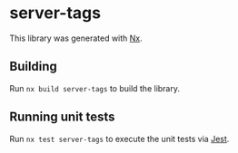 # server-tags

This library was generated with [Nx](https://nx.dev).

## Building

Run `nx build server-tags` to build the library.

## Running unit tests

Run `nx test server-tags` to execute the unit tests via [Jest](https://jestjs.io).

